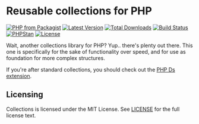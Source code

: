 # Reusable collections for PHP

[![PHP from Packagist](https://img.shields.io/packagist/php-v/decodelabs/collections?style=flat-square)](https://packagist.org/packages/decodelabs/collections)
[![Latest Version](https://img.shields.io/packagist/v/decodelabs/collections.svg?style=flat-square)](https://packagist.org/packages/decodelabs/collections)
[![Total Downloads](https://img.shields.io/packagist/dt/decodelabs/collections.svg?style=flat-square)](https://packagist.org/packages/decodelabs/collections)
[![Build Status](https://img.shields.io/travis/com/decodelabs/collections/main.svg?style=flat-square)](https://travis-ci.com/decodelabs/collections)
[![PHPStan](https://img.shields.io/badge/PHPStan-enabled-44CC11.svg?longCache=true&style=flat-square)](https://github.com/phpstan/phpstan)
[![License](https://img.shields.io/packagist/l/decodelabs/collections?style=flat-square)](https://packagist.org/packages/decodelabs/collections)

Wait, another collections library for PHP?
Yup.. there's plenty out there. This one is specifically for the sake of functionality over speed, and for use as foundation for more complex structures.

If you're after standard collections, you should check out the [PHP Ds extension](https://www.php.net/manual/en/book.ds.php).

## Licensing
Collections is licensed under the MIT License. See [LICENSE](./LICENSE) for the full license text.
